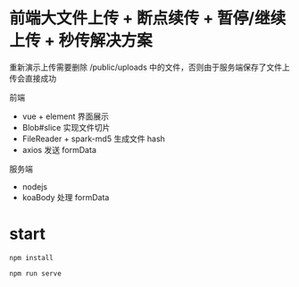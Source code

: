 # 前端大文件上传 + 断点续传 + 暂停/继续上传 + 秒传解决方案

重新演示上传需要删除 /public/uploads 中的文件，否则由于服务端保存了文件上传会直接成功


前端
* vue + element 界面展示
* Blob#slice 实现文件切片
* FileReader + spark-md5 生成文件 hash
* axios 发送 formData

服务端
* nodejs
* koaBody 处理 formData

# start

```
npm install
```

```
npm run serve
```
